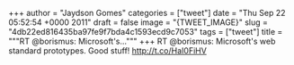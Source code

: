 
+++
author = "Jaydson Gomes"
categories = ["tweet"]
date = "Thu Sep 22 05:52:54 +0000 2011"
draft = false
image = "{TWEET_IMAGE}"
slug = "4db22ed816435ba97fe9f7bda4c1593ecd9c7053"
tags = ["tweet"]
title = """RT @borismus: Microsoft's..."""
+++
RT @borismus: Microsoft's web standard prototypes. Good stuff! http://t.co/HaI0FiHV
